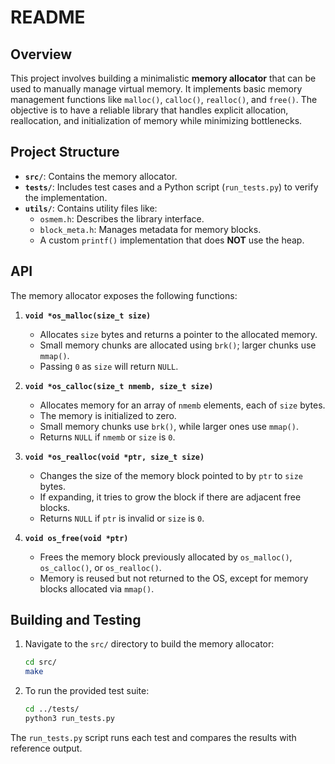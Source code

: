 
# README

## Overview

This project involves building a minimalistic **memory allocator** that can be used to manually manage virtual memory. 
It implements basic memory management functions like `malloc()`, `calloc()`, `realloc()`, and `free()`. The objective 
is to have a reliable library that handles explicit allocation, reallocation, and initialization of memory while 
minimizing bottlenecks.

## Project Structure

- **`src/`**: Contains the memory allocator.
- **`tests/`**: Includes test cases and a Python script (`run_tests.py`) to verify the implementation.
- **`utils/`**: Contains utility files like:
  - `osmem.h`: Describes the library interface.
  - `block_meta.h`: Manages metadata for memory blocks.
  - A custom `printf()` implementation that does **NOT** use the heap.

## API

The memory allocator exposes the following functions:

1. **`void *os_malloc(size_t size)`**
   - Allocates `size` bytes and returns a pointer to the allocated memory. 
   - Small memory chunks are allocated using `brk()`; larger chunks use `mmap()`.
   - Passing `0` as `size` will return `NULL`.

2. **`void *os_calloc(size_t nmemb, size_t size)`**
   - Allocates memory for an array of `nmemb` elements, each of `size` bytes.
   - The memory is initialized to zero.
   - Small memory chunks use `brk()`, while larger ones use `mmap()`.
   - Returns `NULL` if `nmemb` or `size` is `0`.

3. **`void *os_realloc(void *ptr, size_t size)`**
   - Changes the size of the memory block pointed to by `ptr` to `size` bytes.
   - If expanding, it tries to grow the block if there are adjacent free blocks.
   - Returns `NULL` if `ptr` is invalid or `size` is `0`.

4. **`void os_free(void *ptr)`**
   - Frees the memory block previously allocated by `os_malloc()`, `os_calloc()`, or `os_realloc()`.
   - Memory is reused but not returned to the OS, except for memory blocks allocated via `mmap()`.

## Building and Testing

1. Navigate to the `src/` directory to build the memory allocator:
   ```bash
   cd src/
   make
   ```

2. To run the provided test suite:
   ```bash
   cd ../tests/
   python3 run_tests.py
   ```

The `run_tests.py` script runs each test and compares the results with reference output.
